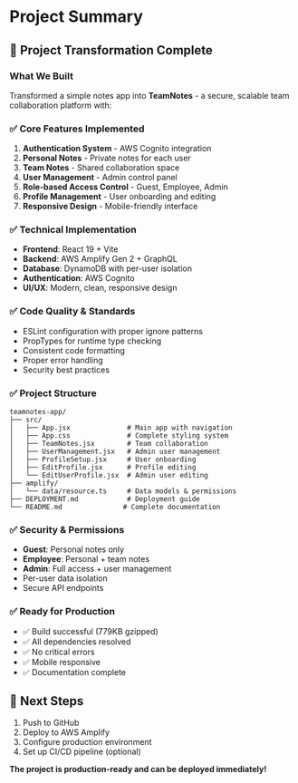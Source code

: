 # Project Summary

## 🎯 Project Transformation Complete

### What We Built

Transformed a simple notes app into **TeamNotes** - a secure, scalable team collaboration platform with:

### ✅ Core Features Implemented

1. **Authentication System** - AWS Cognito integration
2. **Personal Notes** - Private notes for each user
3. **Team Notes** - Shared collaboration space
4. **User Management** - Admin control panel
5. **Role-based Access Control** - Guest, Employee, Admin
6. **Profile Management** - User onboarding and editing
7. **Responsive Design** - Mobile-friendly interface

### ✅ Technical Implementation

- **Frontend**: React 19 + Vite
- **Backend**: AWS Amplify Gen 2 + GraphQL
- **Database**: DynamoDB with per-user isolation
- **Authentication**: AWS Cognito
- **UI/UX**: Modern, clean, responsive design

### ✅ Code Quality & Standards

- ESLint configuration with proper ignore patterns
- PropTypes for runtime type checking
- Consistent code formatting
- Proper error handling
- Security best practices

### ✅ Project Structure

```
teamnotes-app/
├── src/
│   ├── App.jsx              # Main app with navigation
│   ├── App.css              # Complete styling system
│   ├── TeamNotes.jsx        # Team collaboration
│   ├── UserManagement.jsx   # Admin user management
│   ├── ProfileSetup.jsx     # User onboarding
│   ├── EditProfile.jsx      # Profile editing
│   └── EditUserProfile.jsx  # Admin user editing
├── amplify/
│   └── data/resource.ts     # Data models & permissions
├── DEPLOYMENT.md            # Deployment guide
└── README.md               # Complete documentation
```

### ✅ Security & Permissions

- **Guest**: Personal notes only
- **Employee**: Personal + team notes
- **Admin**: Full access + user management
- Per-user data isolation
- Secure API endpoints

### ✅ Ready for Production

- ✅ Build successful (779KB gzipped)
- ✅ All dependencies resolved
- ✅ No critical errors
- ✅ Mobile responsive
- ✅ Documentation complete

## 🚀 Next Steps

1. Push to GitHub
2. Deploy to AWS Amplify
3. Configure production environment
4. Set up CI/CD pipeline (optional)

**The project is production-ready and can be deployed immediately!**
